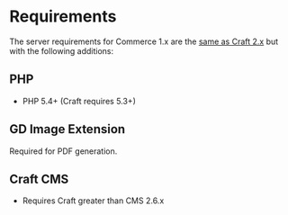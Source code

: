 # Requirements

The server requirements for Commerce 1.x are the [same as Craft 2.x](https://docs.craftcms.com/v2/requirements.html) but with the following additions:

## PHP
* PHP 5.4+ (Craft requires 5.3+)

## GD Image Extension
Required for PDF generation.

## Craft CMS
* Requires Craft greater than CMS 2.6.x
